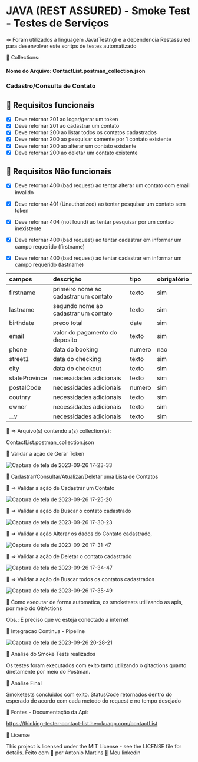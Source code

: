 # JAVA (REST ASSURED) - Smoke Test - Testes de Serviços

=> Foram utilizados a linguagem Java(Testng) e a dependencia Restassured para desenvolver este scritps de testes automatizado
 
🚀 Collections: 
#### Nome do Arquivo: ContactList.postman_collection.json 

### Cadastro/Consulta de Contato
## 🔖 Requisitos funcionais
- [X] Deve retornar 201 ao logar/gerar um token 
- [X] Deve retornar 201 ao cadastrar um contato
- [X] Deve retornar 200 ao listar todos os contatos cadastrados
- [X] Deve retornar 200 ao pesquisar somente por 1 contato existente
- [X] Deve retornar 200 ao alterar um contato existente
- [X] Deve retornar 200 ao deletar um contato existente

## 🔖 Requisitos Não funcionais
- [X] Deve retornar 400 (bad request) ao tentar alterar um contato com email invalido
- [X] Deve retornar 401 (Unauthorized) ao tentar pesquisar um contato sem token
- [X] Deve retornar 404 (not found) ao tentar pesquisar por um contao inexistente
- [X] Deve retornar 400 (bad request) ao tentar cadastrar em informar um campo requerido (firstname)
- [X] Deve retornar 400 (bad request) ao tentar cadastrar em informar um campo requerido (lastname)


| campos             | descrição                              | tipo     | obrigatório |
| :----------------- | :------------------------------------- | :------- | :---------- |
| firstname          | primeiro nome ao cadastrar um contato  | texto    | sim         |
| lastname           | segundo nome ao cadastrar um contato   | texto    | sim         |
| birthdate          | preco total                            | date     | sim         |
| email              | valor do pagamento do deposito         | texto    | sim         |
| phone              | data do booking                        | numero   | nao         |
| street1            | data do checking                       | texto    | sim         |
| city               | data do checkout                       | texto    | sim         |
| stateProvince      | necessidades adicionais                | texto    | sim         |
| postalCode         | necessidades adicionais                | numero   | sim         |
| coutnry            | necessidades adicionais                | texto    | sim         |
| owner              | necessidades adicionais                | texto    | sim         |
| __v                | necessidades adicionais                | texto    | sim         |


🔖 => Arquivo(s) contendo a(s) collection(s):

ContactList.postman_collection.json

🚀 Validar a ação de Gerar Token

![Captura de tela de 2023-09-26 17-23-33](https://github.com/antoniogmartins/java_apirest/assets/35534493/98ecdaac-7d5c-4aa5-9020-9b3a7c4e2cce)

🚀 Cadastrar/Consultar/Atualizar/Deletar uma Lista de Contatos

🔖 => Validar a ação de Cadastrar um Contato

![Captura de tela de 2023-09-26 17-25-20](https://github.com/antoniogmartins/java_apirest/assets/35534493/786cf955-719a-4492-b3d8-0bb7c854713c)

🔖 => Validar a ação de Buscar o contato cadastrado

![Captura de tela de 2023-09-26 17-30-23](https://github.com/antoniogmartins/java_apirest/assets/35534493/ab75a5a9-49f6-4fd5-b4a0-37648f5e4b76)

🔖 => Validar a ação Alterar os dados do Contato cadastrado,

![Captura de tela de 2023-09-26 17-31-47](https://github.com/antoniogmartins/java_apirest/assets/35534493/4a5744ee-912f-4aae-9eb3-1dc4cb09c2d1)

🔖 => Validar a ação de Deletar o contato cadastrado

![Captura de tela de 2023-09-26 17-34-47](https://github.com/antoniogmartins/java_apirest/assets/35534493/dc5a6210-52bb-4fe2-acf8-b685a69c7aa0)

🔖 => Validar a ação de Buscar todos os contatos cadastrados

![Captura de tela de 2023-09-26 17-35-49](https://github.com/antoniogmartins/java_apirest/assets/35534493/8839f3f9-50cf-4127-bd3d-f843a04021b9)

🚀 Como executar de forma automatica, os smoketests utilizando as apis, por meio do GitActions

Obs.: É preciso que vc esteja conectado a internet

🚀 Integracao Continua - Pipeline



![Captura de tela de 2023-09-26 20-28-21](https://github.com/antoniogmartins/java_apirest/assets/35534493/cabf159b-6af4-4e29-9d58-002859d37b17)


🚀 Análise do Smoke Tests realizados

Os testes foram executados com exito tanto utilizando o gitactions quanto diretamente por meio do Postman.

🚀 Análise Final

Smoketests concluidos com exito. StatusCode retornados dentro do esperado de acordo com cada metodo do request e no tempo desejado

🚀 Fontes - Documentação da Api:

https://thinking-tester-contact-list.herokuapp.com/contactList

📝 License

This project is licensed under the MIT License - see the LICENSE file for details.
Feito com 💜  por Antonio Martins 👋   Meu linkedin


